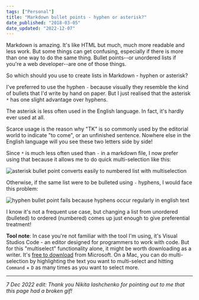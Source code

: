 ```yaml
---
tags: ["Personal"]
title: "Markdown bullet points - hyphen or asterisk?"
date_published: "2018-03-05"
date_updated: "2022-12-07"
---
```


Markdown is amazing. It's like HTML but much, much more readable and less work. But some things can get confusing, especially if there is more than one way to do the same thing. Bullet points--or unordered lists if you're a web developer--are one of those things.

So which should you use to create lists in Markdown - hyphen or asterisk?

I've preferred to use the hyphen `-` because visually they resemble the kind of bullets that I'd write by hand on paper. But I just realised that the asterisk `*` has one slight advantage over hyphens.

The asterisk is less often used in the English language. In fact, it's hardly ever used at all.

Scarce usage is the reason why "TK" is so commonly used by the editorial world to indicate "to come", or an unfinished sentence. Nowhere else in the English language will you see these two letters side by side!

Since `*` is much less often used than `-` in a markdown file, I now prefer using that because it allows me to do quick multi-selection like this:

![asterisk bullet point converts easily to numbered list with multiselection](/images/asterisks-bullet-markdown-success.gif)

Otherwise, if the same list were to be bulleted using `-` hyphens, I would face this problem:

![hyphen bullet point fails because hyphens occur regularly in english text](/images/hyphen-markdown-bullet-fail.gif)

I know it's not a frequent use case, but changing a list from unordered (bulleted) to ordered (numbered) comes up just enough to give preferential treatment!

**Tool note**: In case you're not familiar with the tool I'm using, it's Visual Studios Code - an editor designed for programmers to work with code. But for this "multiselect" functionality alone, it might be worth downloading as a writer. It's [free to download](https://code.visualstudio.com/download) from Microsoft. On a Mac, you can do multi-selection by highlighting the text you want to multi-select and hitting `Command` + `D` as many times as you want to select more.

---

*7 Dec 2022 edit: Thank you Nikita Iashchenko for pointing out to me that this page had a broken gif!*
